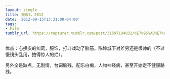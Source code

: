 ```yaml
---
layout: single
title: 畫皮Ⅱ，2012
date: '2012-09-15T13:31:00-04:00'
tags:
- Film
tumblr_url: https://rapturer.tumblr.com/post/31597184032/%E7%95%AB%E7%9A%AE%E2%85%B12012
---
```

优点：心换皮的纠葛，服饰，打斗戏动了脑筋，陈坤城下对斧男还是很帅的（不过慢镜头乱用，拍得惊人的烂）。

另外全是缺点，无剧情，台词脑残，配乐白痴，人物神经病，甚至开始走不健康路线。

